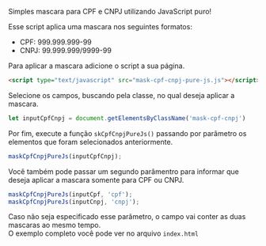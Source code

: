 Simples mascara para CPF e CNPJ utilizando JavaScript puro!  

Esse script aplica uma mascara nos seguintes formatos:
- CPF: 999.999.999-99
- CNPJ: 99.999.999/9999-99

Para aplicar a mascara adicione o script a sua página.
```html
<script type="text/javascript" src="mask-cpf-cnpj-pure-js.js"></script>
```

Selecione os campos, buscando pela classe, no qual deseja aplicar a mascara.
```js
let inputCpfCnpj = document.getElementsByClassName('mask-cpf-cnpj')
```

Por fim, execute a função ```skCpfCnpjPureJs()``` passando por parâmetro os elementos que foram selecionados anteriormente.
```js
maskCpfCnpjPureJs(inputCpfCnpj);
```

Você também pode passar um segundo parâmentro para informar que deseja aplicar a mascara somente para CPF ou CNPJ.
```js
maskCpfCnpjPureJs(inputCpf, 'cpf');
maskCpfCnpjPureJs(inputCnpj, 'cnpj');
```

Caso não seja especificado esse parâmetro, o campo vai conter as duas mascaras ao mesmo tempo.  
O exemplo completo você pode ver no arquivo ```index.html```
